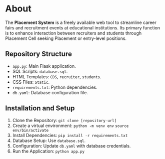 # About 

The **Placement System** is a freely available web tool to streamline career fairs and recruitment events at educational institutions. Its primary function is to enhance interaction between recruiters and students through Placement Cell seeking Placement or entry-level positions.

## Repository Structure
- `app.py`: Main Flask application.
- SQL Scripts: `database.sql`.
- HTML Templates: `CDS`, `recruiter`, `students`.
- CSS Files: `Static`.
- `requirements.txt`: Python dependencies.
- `db.yaml`: Database configuration file.

## Installation and Setup
1. Clone the Repository: `git clone [repository-url]`
2. Create a virtual environment:
   `python -m venv env`
   `source env/bin/activate`
4. Install Dependencies: `pip install -r requirements.txt`
5. Database Setup: Use `database.sql`.
6. Configuration: Update `db.yaml` with database credentials.
7. Run the Application: `python app.py`


